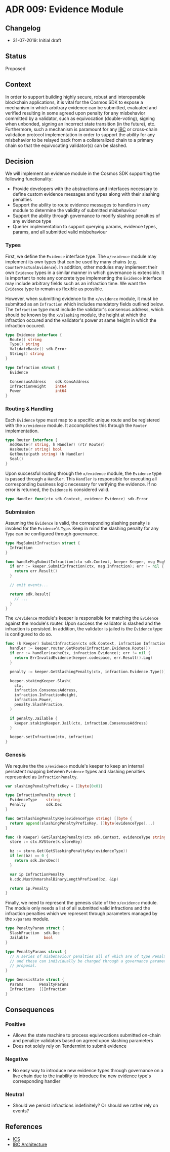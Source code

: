 # ADR 009: Evidence Module

## Changelog

- 31-07-2019: Initial draft

## Status

Proposed

## Context

In order to support building highly secure, robust and interoperable blockchain
applications, it is vital for the Cosmos SDK to expose a mechanism in which arbitrary
evidence can be submitted, evaluated and verified resulting in some agreed upon
penalty for any misbehavior committed by a validator, such as equivocation (double-voting),
signing when unbonded, signing an incorrect state transition (in the future), etc.
Furthermore, such a mechanism is paramount for any
[IBC](https://github.com/cosmos/ics/blob/master/ibc/1_IBC_ARCHITECTURE.md) or
cross-chain validation protocol implementation in order to support the ability
for any misbehavior to be relayed back from a collateralized chain to a primary
chain so that the equivocating validator(s) can be slashed.

## Decision

We will implement an evidence module in the Cosmos SDK supporting the following
functionality:

- Provide developers with the abstractions and interfaces necessary to define
custom evidence messages and types along with their slashing penalties
- Support the ability to route evidence messages to handlers in any module to
 determine the validity of submitted misbehaviour
- Support the ability through governance to modify slashing penalties of any
evidence type
- Querier implementation to support querying params, evidence types, params, and
all submitted valid misbehaviour

### Types

First, we define the `Evidence` interface type. The `x/evidence` module may implement
its own types that can be used by many chains (e.g. `CounterFactualEvidence`).
In addition, other modules may implement their own `Evidence` types in a similar
manner in which governance is extensible. It is important to note any concrete
type implementing the `Evidence` interface may include arbitrary fields such as
an infraction time. We want the `Evidence` type to remain as flexible as possible.

However, when submitting evidence to the `x/evidence` module, it must be submitted
as an `Infraction` which includes mandatory fields outlined below. The `Infraction`
type must include the validator's consensus address, which should be known by the
`x/slashing` module, the height at which the infraction occured and the validator's
power at same height in which the infraction occured.

```go
type Evidence interface {
  Route() string
  Type() string
  ValidateBasic() sdk.Error
  String() string
}

type Infraction struct {
  Evidence

  ConsensusAddress    sdk.ConsAddress
  InfractionHeight    int64
  Power               int64
}
```

### Routing & Handling

Each `Evidence` type must map to a specific unique route and be registered with
the `x/evidence` module. It accomplishes this through the `Router` implementation. 

```go
type Router interface {
  AddRoute(r string, h Handler) (rtr Router)
  HasRoute(r string) bool
  GetRoute(path string) (h Handler)
  Seal()
}
```

Upon successful routing through the `x/evidence` module, the `Evidence` type
is passed through a `Handler`. This `Handler` is responsible for executing all
corresponding business logic necessary for verifying the evidence. If no error
is returned, the `Evidence` is considered valid.

```go
type Handler func(ctx sdk.Context, evidence Evidence) sdk.Error
```

### Submission

Assuming the `Evidence` is valid, the corresponding slashing penalty is invoked
for the `Evidence`'s `Type`. Keep in mind the slashing penalty for any `Type` can
be configured through governance.

```go
type MsgSubmitInfraction struct {
  Infraction
}

func handleMsgSubmitInfraction(ctx sdk.Context, keeper Keeper, msg MsgSubmitEvidence) sdk.Result {
  if err := keeper.SubmitInfraction(ctx, msg.Infraction); err != nil {
    return err.Result()
  }

  // emit events...

  return sdk.Result{
    // ...
  }
}
```

The `x/evidence` module's keeper is responsible for matching the `Evidence` against
the module's router. Upon success the validator is slashed and the infraction is
persisted. In addition, the validator is jailed is the `Evidence` type is configured
to do so.

```go
func (k Keeper) SubmitInfraction(ctx sdk.Context, infraction Infraction) sdk.Error {
  handler := keeper.router.GetRoute(infraction.Evidence.Route())
  if err := handler(cacheCtx, infraction.Evidence); err != nil {
    return ErrInvalidEvidence(keeper.codespace, err.Result().Log)
  }

  penalty := keeper.GetSlashingPenalty(ctx, infraction.Evidence.Type())

  keeper.stakingKeeper.Slash(
    ctx,
    infraction.ConsensusAddress,
    infraction.InfractionHeight,
    infraction.Power,
    penalty.SlashFraction,
  )

  if penalty.Jailable {
    keeper.stakingKeeper.Jail(ctx, infraction.ConsensusAddress)
  }

  keeper.setInfraction(ctx, infraction)
}
```

### Genesis

We require the the `x/evidence` module's keeper to keep an internal persistent
mapping between `Evidence` types and slashing penalties represented as `InfractionPenalty`.

```go
var slashingPenaltyPrefixKey = []byte{0x01}

type InfractionPenalty struct {
  EvidenceType    string
  Penalty         sdk.Dec
}

func GetSlashingPenaltyKey(evidenceType string) []byte {
  return append(slashingPenaltyPrefixKey, []byte(evidenceType)...)
}

func (k Keeper) GetSlashingPenalty(ctx sdk.Context, evidenceType string) sdk.Dec {
  store := ctx.KVStore(k.storeKey)

  bz := store.Get(GetSlashingPenaltyKey(evidenceType))
  if len(bz) == 0 {
    return sdk.ZeroDec()
  }

  var ip InfractionPenalty
  k.cdc.MustUnmarshalBinaryLengthPrefixed(bz, &ip)

  return ip.Penalty
}
```

Finally, we need to represent the genesis state of the `x/evidence` module. The
module only needs a list of all submitted valid infractions and the infraction
penalties which we represent through parameters managed by the `x/params` module.

```go
type PenaltyParam struct {
  SlashFraction  sdk.Dec
  Jailable       bool
}

type PenaltyParams struct {
  // A series of misbehaviour penalties all of which are of type PenaltyParam
  // and these can individually be changed through a governance parameter change
  // proposal.
}

type GenesisState struct {
  Params       PenaltyParams
  Infractions  []Infraction
}
```

## Consequences

### Positive

- Allows the state machine to process equivocations submitted on-chain and penalize
validators based on agreed upon slashing parameters
- Does not solely rely on Tendermint to submit evidence

### Negative

- No easy way to introduce new evidence types through governance on a live chain
due to the inability to introduce the new evidence type's corresponding handler

### Neutral

- Should we persist infractions indefinitely? Or should we rather rely on events?

## References

- [ICS](https://github.com/cosmos/ics)
- [IBC Architecture](https://github.com/cosmos/ics/blob/master/ibc/1_IBC_ARCHITECTURE.md)
